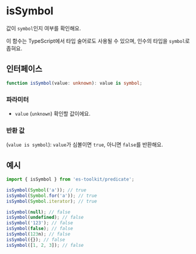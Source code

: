 # isSymbol

값이 `symbol`인지 여부를 확인해요.

이 함수는 TypeScript에서 타입 술어로도 사용될 수 있으며, 인수의 타입을 `symbol`로 좁혀요.


## 인터페이스

```typescript
function isSymbol(value: unknown): value is symbol;
```

### 파라미터

- `value` (`unknown`) 확인할 값이에요.

### 반환 값

(`value is symbol`): `value`가 심볼이면 `true`, 아니면 `false`를 반환해요.

## 예시

```typescript
import { isSymbol } from 'es-toolkit/predicate';

isSymbol(Symbol('a')); // true
isSymbol(Symbol.for('a')); // true
isSymbol(Symbol.iterator); // true

isSymbol(null); // false
isSymbol(undefined); // false
isSymbol('123'); // false
isSymbol(false); // false
isSymbol(123n); // false
isSymbol({}); // false
isSymbol([1, 2, 3]); // false
```